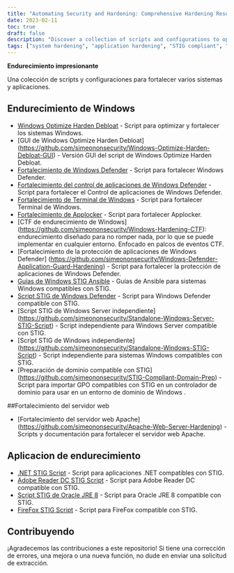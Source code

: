 ```yaml
---
title: "Automating Security and Hardening: Comprehensive Hardening Resources"
date: 2023-02-11
toc: true
draft: false
description: "Discover a collection of scripts and configurations to optimize and harden your systems, making them STIG compliant and hacking resistant."
tags: ["system hardening", "application hardening", "STIG compliant", "Windows optimization", "Windows Defender hardening", "Apache Web Server hardening", ".NET STIG script", "Adobe Reader DC STIG script", "Firefox STIG script", "Simeononsecurity", "cybersecurity", "automation", "network security", "IT security", "system security", "computer security", "security hardening", "security automation", "Windows hardening", "web server hardening"]
---
```


 **Endurecimiento impresionante**  Una colección de scripts y configuraciones para fortalecer varios sistemas y aplicaciones.  ## Endurecimiento de Windows  - [Windows Optimize Harden Debloat](https://github.com/simeononsecurity/Windows-Optimize-Harden-Debloat) - Script para optimizar y fortalecer los sistemas Windows. - [GUI de Windows Optimize Harden Debloat] (https://github.com/simeononsecurity/Windows-Optimize-Harden-Debloat-GUI) - Versión GUI del script de Windows Optimize Harden Debloat. - [Fortalecimiento de Windows Defender](https://github.com/simeononsecurity/Windows-Defender-Hardening) - Script para fortalecer Windows Defender. - [Fortalecimiento del control de aplicaciones de Windows Defender](https://github.com/simeononsecurity/Windows-Defender-Application-Control-Hardening) - Script para fortalecer el Control de aplicaciones de Windows Defender. - [Fortalecimiento de Terminal de Windows](https://github.com/simeononsecurity/Windows-Terminal-Hardening) - Script para fortalecer Terminal de Windows. - [Fortalecimiento de Applocker](https://github.com/simeononsecurity/Applocker-Hardening) - Script para fortalecer Applocker. - [CTF de endurecimiento de Windows] (https://github.com/simeononsecurity/Windows-Hardening-CTF): endurecimiento diseñado para no romper nada, por lo que se puede implementar en cualquier entorno. Enfocado en palcos de eventos CTF. - [Fortalecimiento de la protección de aplicaciones de Windows Defender] (https://github.com/simeononsecurity/Windows-Defender-Application-Guard-Hardening) - Script para fortalecer la protección de aplicaciones de Windows Defender. - [Guías de Windows STIG Ansible](https://github.com/simeononsecurity/Windows_STIG_Ansible) - Guías de Ansible para sistemas Windows compatibles con STIG. - [Script STIG de Windows Defender](https://github.com/simeononsecurity/Windows-Defender-STIG-Script) - Script para Windows Defender compatible con STIG. - [Script STIG de Windows Server independiente] (https://github.com/simeononsecurity/Standalone-Windows-Server-STIG-Script) - Script independiente para Windows Server compatible con STIG. - [Script STIG de Windows independiente] (https://github.com/simeononsecurity/Standalone-Windows-STIG-Script) - Script independiente para sistemas Windows compatibles con STIG. - [Preparación de dominio compatible con STIG] (https://github.com/simeononsecurity/STIG-Compliant-Domain-Prep) - Script para importar GPO compatibles con STIG en un controlador de dominio para usar en un entorno de dominio de Windows .  ##Fortalecimiento del servidor web - [Fortalecimiento del servidor web Apache] (https://github.com/simeononsecurity/Apache-Web-Server-Hardening) - Scripts y documentación para fortalecer el servidor web Apache.  ## Aplicacion de endurecimiento - [.NET STIG Script](https://github.com/simeononsecurity/.NET-STIG-Script) - Script para aplicaciones .NET compatibles con STIG. - [Adobe Reader DC STIG Script](https://github.com/simeononsecurity/Adobe-Reader-DC-STIG-Script) - Script para Adobe Reader DC compatible con STIG. - [Script STIG de Oracle JRE 8](https://github.com/simeononsecurity/Oracle-JRE-8-STIG-Script) - Script para Oracle JRE 8 compatible con STIG. - [FireFox STIG Script](https://github.com/simeononsecurity/FireFox-STIG-Script) - Script para FireFox compatible con STIG.  ## Contribuyendo  ¡Agradecemos las contribuciones a este repositorio! Si tiene una corrección de errores, una mejora o una nueva función, no dude en enviar una solicitud de extracción.